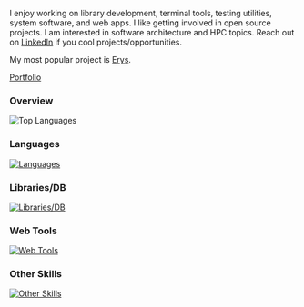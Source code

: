 I enjoy working on library development, terminal tools, testing utilities, system software, and web apps. I like getting involved in open source projects. I am interested in software architecture and HPC topics. Reach out on [LinkedIn](https://linkedin/in/nati-bekele) if you cool projects/opportunities.

My most popular project is [Erys](https://github.com/natibek/erys).

[Portfolio](https://natibek.me/)

### Overview
![Top Languages](https://github-readme-stats.vercel.app/api/top-langs/?username=natibek&layout=compact&theme=radical)


### Languages
[![Languages](https://skillicons.dev/icons?i=py,rust,c,cpp,js,bash,css,html,r&perline=8)](https://skillicons.dev)

### Libraries/DB
[![Libraries/DB](https://skillicons.dev/icons?i=d3,sqlite,postgres,mongodb,rabbitmq,sklearn,selenium&perline=8)](https:/skillicons.dev)

### Web Tools
[![Web Tools](https://skillicons.dev/icons?i=django,fastapi,flask,bootstrap,react&perline=8)](https:/skillicons.dev)

### Other Skills
[![Other Skills](https://skillicons.dev/icons?i=anaconda,docker,ubuntu,aws,linux,vscode,git,github,githubactions,neovim&perline=8)](https://skillicons.dev)

